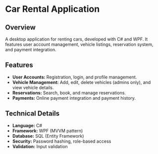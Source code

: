 # Car Rental Application

## Overview

A desktop application for renting cars, developed with C# and WPF. It features user account management, vehicle listings, reservation system, and payment integration.

## Features

- **User Accounts:** Registration, login, and profile management.
- **Vehicle Management:** Add, edit, delete vehicles (admins only), and view vehicle details.
- **Reservations:** Search, book, and manage reservations.
- **Payments:** Online payment integration and payment history.

## Technical Details

- **Language:** C#
- **Framework:** WPF (MVVM pattern)
- **Database:** SQL (Entity Framework)
- **Security:** Password hashing, role-based access
- **Validation:** Input validation
